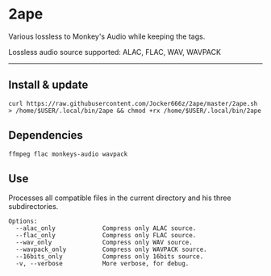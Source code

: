 # 2ape

Various lossless to Monkey's Audio while keeping the tags.

Lossless audio source supported: ALAC, FLAC, WAV, WAVPACK

--------------------------------------------------------------------------------------------------
## Install & update
`curl https://raw.githubusercontent.com/Jocker666z/2ape/master/2ape.sh > /home/$USER/.local/bin/2ape && chmod +rx /home/$USER/.local/bin/2ape`

## Dependencies
`ffmpeg flac monkeys-audio wavpack`

## Use
Processes all compatible files in the current directory and his three subdirectories.
```
Options:
  --alac_only             Compress only ALAC source.
  --flac_only             Compress only FLAC source.
  --wav_only              Compress only WAV source.
  --wavpack_only          Compress only WAVPACK source.
  --16bits_only           Compress only 16bits source.
  -v, --verbose           More verbose, for debug.
```
